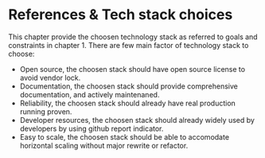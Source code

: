 # References & Tech stack choices

This chapter provide the choosen technology stack as referred to goals and constraints in chapter 1. There are few main factor of technology stack to choose:

* Open source, the choosen stack should have open source license to avoid vendor lock.
* Documentation, the choosen stack should provide comprehensive documentation, and actively maintenaned.
* Reliability, the choosen stack should already have real production running proven.
* Developer resources, the choosen stack should already widely used by developers by using github report indicator.
* Easy to scale, the choosen stack should be able to accomodate horizontal scaling without major rewrite or refactor.

